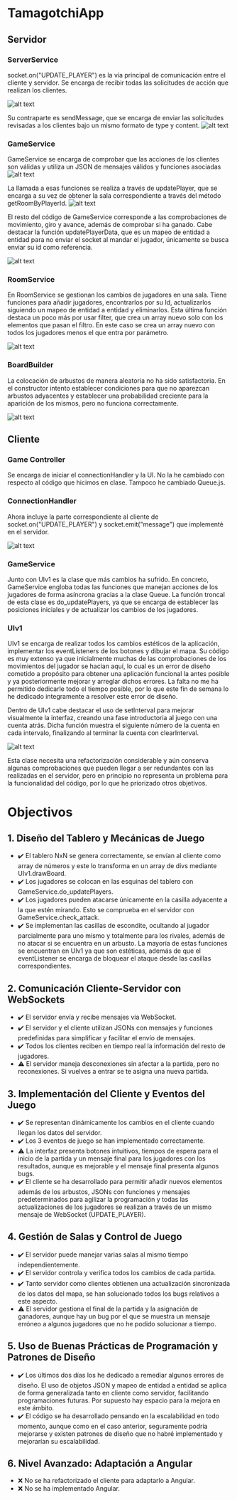 # TamagotchiApp

## Servidor

### ServerService

socket.on("UPDATE_PLAYER") es la vía principal de comunicación entre el cliente y servidor. Se encarga de recibir todas las solicitudes de acción que realizan los clientes.

![alt text](./capturas/image.png)

Su contraparte es sendMessage, que se encarga de enviar las solicitudes revisadas a los clientes bajo un mismo formato de type y content. 
 ![alt text](./capturas/message.png)


### GameService

GameService se encarga de comprobar que las acciones de los clientes son válidas y utiliza un JSON de mensajes válidos y funciones asociadas
![alt text](./capturas/gameservice-actions.png)

La llamada a esas funciones se realiza a través de updatePlayer, que se encarga a su vez de obtener la sala correspondiente a través del método getRoomByPlayerId.
![alt text](./capturas/updatePlayersGameService.png)

El resto del código de GameService corresponde a las comprobaciones de movimiento, giro y avance, además de comprobar si ha ganado. 
Cabe destacar la función updatePlayerData, que es un mapeo de entidad a entidad para no enviar el socket al mandar el jugador, únicamente se busca enviar su id como referencia.

![alt text](./capturas/mapeo.png)


### RoomService

En RoomService se gestionan los cambios de jugadores en una sala. Tiene funciones para añadir jugadores, encontrarlos por su Id, actualizarlos siguiendo un mapeo de entidad a entidad y eliminarlos. Esta última función destaca un poco más por usar filter, que crea un array nuevo solo con los elementos que pasan el filtro. En este caso se crea un array nuevo con todos los jugadores menos el que entra por parámetro.

![alt text](./catpuras/filter.png)

### BoardBuilder

La colocación de arbustos de manera aleatoria no ha sido satisfactoria. En el constructor intento establecer condiciones para que no aparezcan arbustos adyacentes y establecer una probabilidad creciente para la aparición de los mismos, pero no funciona correctamente.

![alt text](./capturas/arbustos.png)

## Cliente

### Game Controller

Se encarga de iniciar el connectionHandler y la UI. No la he cambiado con respecto al código que hicimos en clase. Tampoco he cambiado Queue.js.

### ConnectionHandler

Ahora incluye la parte correspondiente al cliente de socket.on("UPDATE_PLAYER") y socket.emit("message") que implementé en el servidor. 

![alt text](./capturas/socketcliente.png)


### GameService

Junto con UIv1 es la clase que más cambios ha sufrido. En concreto, GameService engloba todas las funciones que manejan acciones de los jugadores de forma asíncrona gracias a la clase Queue. La función troncal de esta clase es do_updatePlayers, ya que se encarga de establecer las posiciones iniciales y de actualizar los cambios de los jugadores.

### UIv1

UIv1 se encarga de realizar todos los cambios estéticos de la aplicación, implementar los eventListeners de los botones y dibujar el mapa. Su código es muy extenso ya que inicialmente muchas de las comprobaciones de los movimientos del jugador se hacían aquí, lo cual es un error de diseño cometido a propósito para obtener una aplicación funcional la antes posible y ya posteriormente mejorar y arreglar dichos errores.
La falta no me ha permitido dedicarle todo el tiempo posible, por lo que este fin de semana lo he dedicado integramente a resolver este error de diseño.

Dentro de UIv1 cabe destacar el uso de setInterval para mejorar visualmente la interfaz, creando una fase introductoria al juego con una cuenta atrás. Dicha función muestra el siguiente número de la cuenta en cada intervalo, finalizando al terminar la cuenta con clearInterval. 

![alt text](./capturas/interval.png)

Esta clase necesita una refactorización considerable y aún conserva algunas comprobaciones que pueden llegar a ser redundantes con las realizadas en el servidor, pero en principio no representa un problema para la funcionalidad del código, por lo que he priorizado otros objetivos.


# Objectivos


## 1. Diseño del Tablero y Mecánicas de Juego

- ✔️ El tablero NxN se genera correctamente, se envían al cliente como array de números y este lo transforma en un array de divs mediante UIv1.drawBoard.
- ✔️ Los jugadores se colocan en las esquinas del tablero con GameService.do_updatePlayers.
- ✔️ Los jugadores pueden atacarse únicamente en la casilla adyacente a la que estén mirando. Esto se comprueba en el servidor con GameService.check_attack.
- ✔️ Se implementan las casillas de escondite, ocultando al jugador parcialmente para uno mismo y totalmente para los rivales, además de no atacar si se encuentra en un arbusto. La mayoría de estas funciones se encuentran en UIv1 ya que son estéticas, además de que el eventListener se encarga de bloquear el ataque desde las casillas correspondientes.

## 2. Comunicación Cliente-Servidor con WebSockets
- ✔️ El servidor envía y recibe mensajes vía WebSocket.
- ✔️ El servidor y el cliente utilizan JSONs con mensajes y funciones predefinidas para simplificar y facilitar el envío de mensajes.
- ✔️ Todos los clientes reciben en tiempo real la información del resto de jugadores.
- ⚠️ El servidor maneja desconexiones sin afectar a la partida, pero no reconexiones. Si vuelves a entrar se te asigna una nueva partida.

## 3. Implementación del Cliente y Eventos del Juego 
- ✔️ Se representan dinámicamente los cambios en el cliente cuando llegan los datos del servidor.
- ✔️ Los 3 eventos de juego se han implementado correctamente.
- ⚠️ La interfaz presenta botones intuitivos, tiempos de espera para el inicio de la partida y un mensaje final para los jugadores con los resultados, aunque es mejorable y el mensaje final presenta algunos bugs.
- ✔️ El cliente se ha desarrollado para permitir añadir nuevos elementos además de los arbustos, JSONs con funciones y mensajes predeterminados para agilizar la programación y todas las actualizaciones de los jugadores se realizan a través de un mismo mensaje de WebSocket (UPDATE_PLAYER).

## 4. Gestión de Salas y Control de Juego
- ✔️ El servidor puede manejar varias salas al mismo tiempo independientemente.
- ✔️ El servidor controla y verifica todos los cambios de cada partida.
- ✔️ Tanto servidor como clientes obtienen una actualización sincronizada de los datos del mapa, se han solucionado todos los bugs relativos a este aspecto.
- ⚠️ El servidor gestiona el final de la partida y la asignación de ganadores, aunque hay un bug por el que se muestra un mensaje erróneo a algunos jugadores que no he podido solucionar a tiempo.

## 5. Uso de Buenas Prácticas de Programación y Patrones de Diseño
- ✔️ Los últimos dos días los he dedicado a remediar algunos errores de diseño. El uso de objetos JSON y mapeo de entidad a entidad se aplica de forma generalizada tanto en cliente como servidor, facilitando programaciones futuras. Por supuesto hay espacio para la mejora en este ámbito.
- ✔️ El código se ha desarrollado pensando en la escalabilidad en todo momento, aunque como en el caso anterior, seguramente podría mejorarse y existen patrones de diseño que no habré implementado y mejorarían su escalabilidad.

## 6. Nivel Avanzado: Adaptación a Angular
- ❌ No se ha refactorizado el cliente para adaptarlo a Angular.
- ❌ No se ha implementado Angular.